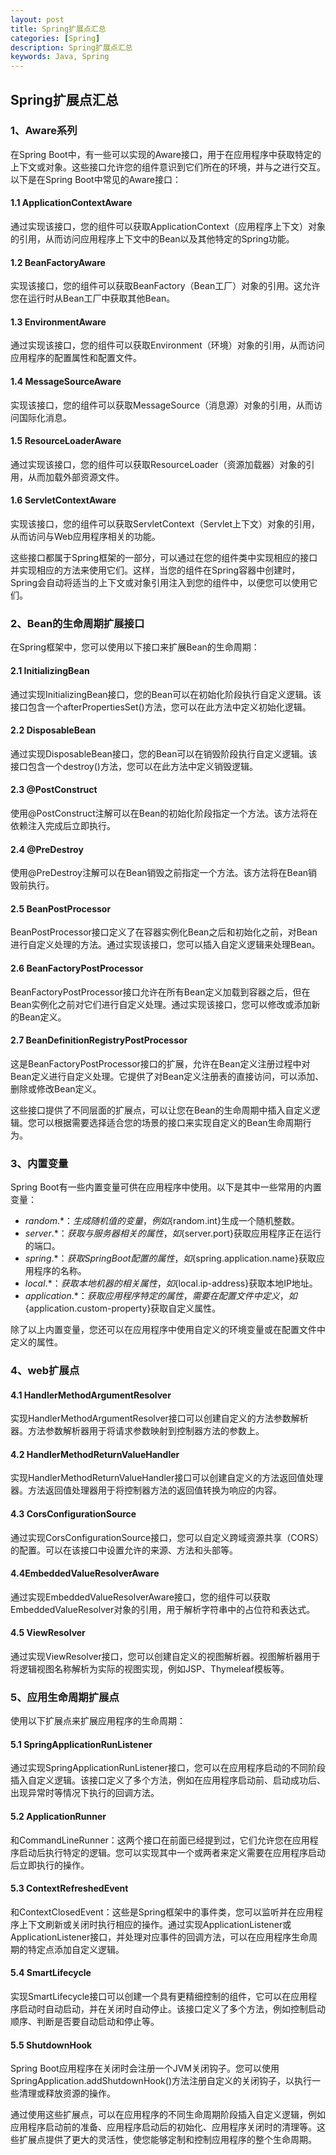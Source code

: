 ```yaml
---
layout: post
title: Spring扩展点汇总
categories: [Spring]
description: Spring扩展点汇总
keywords: Java, Spring
---
```


## Spring扩展点汇总

### 1、Aware系列

在Spring Boot中，有一些可以实现的Aware接口，用于在应用程序中获取特定的上下文或对象。这些接口允许您的组件意识到它们所在的环境，并与之进行交互。以下是在Spring Boot中常见的Aware接口：

#### 1.1 ApplicationContextAware

通过实现该接口，您的组件可以获取ApplicationContext（应用程序上下文）对象的引用，从而访问应用程序上下文中的Bean以及其他特定的Spring功能。

#### 1.2 BeanFactoryAware

实现该接口，您的组件可以获取BeanFactory（Bean工厂）对象的引用。这允许您在运行时从Bean工厂中获取其他Bean。

#### 1.3 EnvironmentAware

通过实现该接口，您的组件可以获取Environment（环境）对象的引用，从而访问应用程序的配置属性和配置文件。

#### 1.4 MessageSourceAware

实现该接口，您的组件可以获取MessageSource（消息源）对象的引用，从而访问国际化消息。

#### 1.5 ResourceLoaderAware

通过实现该接口，您的组件可以获取ResourceLoader（资源加载器）对象的引用，从而加载外部资源文件。

#### 1.6 ServletContextAware

实现该接口，您的组件可以获取ServletContext（Servlet上下文）对象的引用，从而访问与Web应用程序相关的功能。

这些接口都属于Spring框架的一部分，可以通过在您的组件类中实现相应的接口并实现相应的方法来使用它们。这样，当您的组件在Spring容器中创建时，Spring会自动将适当的上下文或对象引用注入到您的组件中，以便您可以使用它们。

### 2、Bean的生命周期扩展接口

在Spring框架中，您可以使用以下接口来扩展Bean的生命周期：

#### 2.1 InitializingBean

通过实现InitializingBean接口，您的Bean可以在初始化阶段执行自定义逻辑。该接口包含一个afterPropertiesSet()方法，您可以在此方法中定义初始化逻辑。

#### 2.2 DisposableBean

通过实现DisposableBean接口，您的Bean可以在销毁阶段执行自定义逻辑。该接口包含一个destroy()方法，您可以在此方法中定义销毁逻辑。

#### 2.3 @PostConstruct

使用@PostConstruct注解可以在Bean的初始化阶段指定一个方法。该方法将在依赖注入完成后立即执行。

#### 2.4 @PreDestroy

使用@PreDestroy注解可以在Bean销毁之前指定一个方法。该方法将在Bean销毁前执行。

#### 2.5 BeanPostProcessor

BeanPostProcessor接口定义了在容器实例化Bean之后和初始化之前，对Bean进行自定义处理的方法。通过实现该接口，您可以插入自定义逻辑来处理Bean。

#### 2.6 BeanFactoryPostProcessor

BeanFactoryPostProcessor接口允许在所有Bean定义加载到容器之后，但在Bean实例化之前对它们进行自定义处理。通过实现该接口，您可以修改或添加新的Bean定义。

#### 2.7 BeanDefinitionRegistryPostProcessor

这是BeanFactoryPostProcessor接口的扩展，允许在Bean定义注册过程中对Bean定义进行自定义处理。它提供了对Bean定义注册表的直接访问，可以添加、删除或修改Bean定义。

这些接口提供了不同层面的扩展点，可以让您在Bean的生命周期中插入自定义逻辑。您可以根据需要选择适合您的场景的接口来实现自定义的Bean生命周期行为。

### 3、内置变量

Spring Boot有一些内置变量可供在应用程序中使用。以下是其中一些常用的内置变量：

- ${random.*}：生成随机值的变量，例如${random.int}生成一个随机整数。
- ${server.*}：获取与服务器相关的属性，如${server.port}获取应用程序正在运行的端口。
- ${spring.*}：获取Spring Boot配置的属性，如${spring.application.name}获取应用程序的名称。
- ${local.*}：获取本地机器的相关属性，如${local.ip-address}获取本地IP地址。
- ${application.*}：获取应用程序特定的属性，需要在配置文件中定义，如${application.custom-property}获取自定义属性。

除了以上内置变量，您还可以在应用程序中使用自定义的环境变量或在配置文件中定义的属性。


### 4、web扩展点

#### 4.1 HandlerMethodArgumentResolver

实现HandlerMethodArgumentResolver接口可以创建自定义的方法参数解析器。方法参数解析器用于将请求参数映射到控制器方法的参数上。

#### 4.2 HandlerMethodReturnValueHandler

实现HandlerMethodReturnValueHandler接口可以创建自定义的方法返回值处理器。方法返回值处理器用于将控制器方法的返回值转换为响应的内容。

#### 4.3 CorsConfigurationSource

通过实现CorsConfigurationSource接口，您可以自定义跨域资源共享（CORS）的配置。可以在该接口中设置允许的来源、方法和头部等。

#### 4.4EmbeddedValueResolverAware

通过实现EmbeddedValueResolverAware接口，您的组件可以获取EmbeddedValueResolver对象的引用，用于解析字符串中的占位符和表达式。

#### 4.5 ViewResolver

通过实现ViewResolver接口，您可以创建自定义的视图解析器。视图解析器用于将逻辑视图名称解析为实际的视图实现，例如JSP、Thymeleaf模板等。

### 5、应用生命周期扩展点

使用以下扩展点来扩展应用程序的生命周期：

#### 5.1 SpringApplicationRunListener

通过实现SpringApplicationRunListener接口，您可以在应用程序启动的不同阶段插入自定义逻辑。该接口定义了多个方法，例如在应用程序启动前、启动成功后、出现异常时等情况下执行的回调方法。

#### 5.2 ApplicationRunner

和CommandLineRunner：这两个接口在前面已经提到过，它们允许您在应用程序启动后执行特定的逻辑。您可以实现其中一个或两者来定义需要在应用程序启动后立即执行的操作。

#### 5.3 ContextRefreshedEvent

和ContextClosedEvent：这些是Spring框架中的事件类，您可以监听并在应用程序上下文刷新或关闭时执行相应的操作。通过实现ApplicationListener或ApplicationListener接口，并处理对应事件的回调方法，可以在应用程序生命周期的特定点添加自定义逻辑。

#### 5.4 SmartLifecycle

实现SmartLifecycle接口可以创建一个具有更精细控制的组件，它可以在应用程序启动时自动启动，并在关闭时自动停止。该接口定义了多个方法，例如控制启动顺序、判断是否要自动启动和停止等。

#### 5.5 ShutdownHook

Spring Boot应用程序在关闭时会注册一个JVM关闭钩子。您可以使用SpringApplication.addShutdownHook()方法注册自定义的关闭钩子，以执行一些清理或释放资源的操作。

通过使用这些扩展点，可以在应用程序的不同生命周期阶段插入自定义逻辑，例如应用程序启动前的准备、应用程序启动后的初始化、应用程序关闭时的清理等。这些扩展点提供了更大的灵活性，使您能够定制和控制应用程序的整个生命周期。
